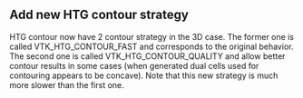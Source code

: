## Add new HTG contour strategy

HTG contour now have 2 contour strategy in the 3D case.
The former one is called VTK_HTG_CONTOUR_FAST and corresponds to the original behavior.
The second one is called VTK_HTG_CONTOUR_QUALITY and allow better contour results in some cases
(when generated dual cells used for contouring appears to be concave).
Note that this new strategy is much more slower than the first one.
